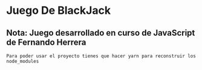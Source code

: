 # Juego De BlackJack 

## Nota: Juego desarrollado en curso de JavaScript de Fernando Herrera

```Para poder usar el proyecto tienes que hacer yarn para reconstruir los node_modules```

